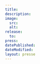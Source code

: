 ```yaml
---
title:
description:
image:
  src:
  alt:
release:
  to:
press:
datePublished:
dateModified:
layout: presse
---
```


<!-- Write your content here. -->
